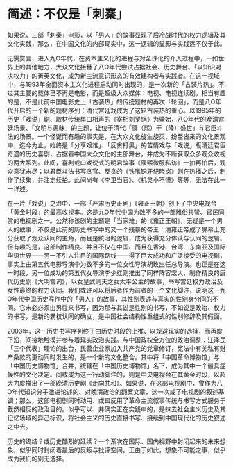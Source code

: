# 简述：不仅是「刺秦」

如果说，三部「刺秦」电影，以「男人」的故事显现了后冷战时代的权力逻辑及其文化实践，那么，在中国文化的内部现实中，这一逻辑的显影与实践远不仅于此。

无需赘言，进入九O年代，在资本主义化的进程与对全球化的介入过程中，一如世界上的其他地方，大众文化接替了八O年代尝试占据社会、历史舞台、「以知识对决权力」的菁英文化，成为新主流意识形态的有效建构者与实践者。在这一视域中，与1993年全面资本主义化进程启动同时出现的，是一次新的「古装片热」。不过其主要的载体已不再是电影，而是超级大众媒体：电视、电视连续剧。相当有趣的是，不是此前中国电影史上「古装热」的传统题材的再次「轮回」，而是八O年代开启的一个新的题材序列：清代宫廷戏成为了这轮古装热的重心。以1995年的历史「戏说」剧、取材传统单口相声的《宰相刘罗锅》为肇始，八O年代的晚清宫廷场景、「文明与愚昧」的主题，让位于清代「康（熙）干（隆）盛世」与君臣斗法的场景。一个怪诞而有趣的事实是，在大众文化旋生旋灭、纷至沓来的文化景观中，迄今为止，始终是「分享艰难」、「反贪打黑」的苦情戏与「戏说」版清廷君臣奇遇的历史喜剧，占据着中国大众文化的主部舞台，并成为不断获取众多观众收视的两大系列。此间，喜剧或曰戏说式的明君故事《康熙微服私访》一拍再拍后，观众意犹未尽；以君臣斗法书写贪官、反贪的《铁嘴铜牙纪晓岚》则在热播之后，制作了续集，并注定续拍。此间尚有《李卫当官》、《机灵小不懂》等等，无法在此一一详述。

在一片「戏说」之浪中，一部「严肃历史正剧」《雍正王朝》创下了中央电视台「黄金时段」的最高收视率。这是九O年代中国为数不多的一部雅俗共赞、官民同赏的电视剧之一。公然称该剧的主题是「当家难」的《雍正王朝》，无疑是一个男人的故事，不仅是此前的历史书写中的又一个残暴的帝王：清雍正帝成了屏幕上充分获取了观众认同的主角，而且是统治的逻辑，成为获得充分体认与认同的逻辑。但有趣的是，这部制作精良、并且不仅在中国、而且在香港、台湾、东南亚及国际华语世界——另一不引人注目的国际路线——得了巨大成功和广泛接受的电视剧，事实上由第五代电影导演中为数不多的一位女性导演胡玫出任总导演。也正是在这一时段，另一位成功的第五代女导演李少红则推出了同样阵容宏大、制作精良的唐代历史剧《大明宫词》，以女皇武则天之女太平公主的故事，书写宫廷权力政治及女性最终的权力认同。我们或许可以将后者作为前者的一个文化脚注，说明这一九O年代中国历史写作中的「男人」的故事，其性别表述与真实的性别身分间的不同。它未必必须由男性来书写，因为那与其说是性别的书写，不如说是政治、权力的书写，是新的霸权认同的确立，是中国社会结构性重组式的性别修辞及其假面。

2003年，这一历史书写序列终于由历史时段的上推、以规避现实的选择，而再度下沿，间接地触摸并参与着现实政治实践。与中国政权全方位的政治调整：江泽民「三个代表」理论的出台，民营企业家加入共产党的党章修订，宪法中有关私有财产条款的更动同时发生的，是一个新的文化整合。其中将「中国革命博物馆」与「中国历史博物馆」合并，统辖在「中国历史博物馆」名下，成为其中一个最具症候性的文化决定。间或成为这一行动脚注的，则是中央电视台在其黄金时段，以超大力度推出了一部晚清历史剧《走向共和》。如果说，在这部电视剧中，曾作为八O年代知识分子激进论述的、对晚清政治的翻案文章，这一次成了电视剧的叙述基调；那么，这部电视剧同时动用、或曰反用了革命主流叙事传统与书写方式服务于截然相反的政治目的。似乎可以、并确实正在实践中的，是抹去社会主义历史及其记忆场域的异己标识，将社会主义的历史直接书写、接续到中国现代化的历史叙述之中去。

历史的终结？或历史酷烈的延续？一个渐次在国际、国内视野中封闭起来的未来想象，似乎同时封闭着最后的反叛与批评空间。正由于如此，想象不可能之事，似乎成为我们的别无选择。
